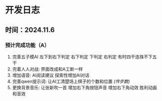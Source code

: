 # 开发日志
## 时间：**2024.11.6**
### 预计完成功能（A）
1. 完善五子模AI 左下到右下判定 右下判定 下判定 右判定 有时四干连珠不下五干
2. 完着人人对战:
界面改成和A工断一样
3. 增加语音:
AI阅读建议
探索性增加AI对话
4. 完善qwen提示词:
让AI工清楚场上棋子的个数和位置 *(传步数)*
5. 更换背景音乐:
让张新吹一首
增加右下角按钮声音
增加右下角动效
胜利动画和音效

